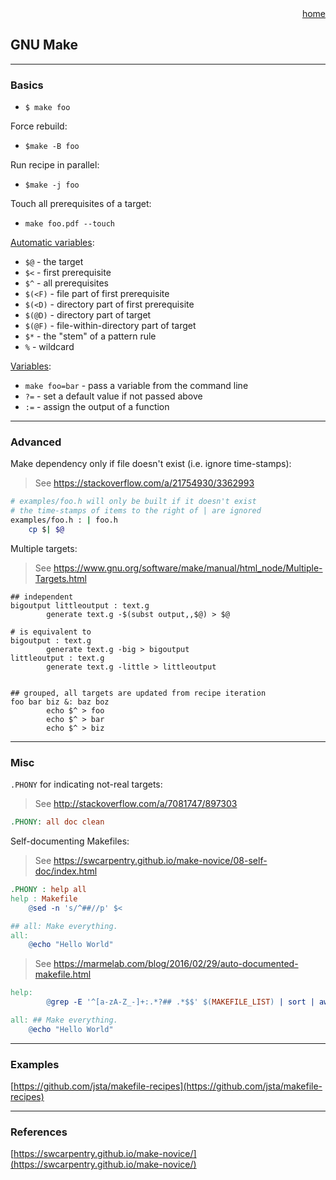 <style>
    .btn-text-right{
        text-align: right;
        }
</style>
<div class="btn-text-right">
<span class="home">
<a href="index.html">home</a>
</span>
</div>

## GNU Make

---

### Basics

- `$ make foo`

Force rebuild:

- `$make -B foo`

Run recipe in parallel:

- `$make -j foo`

Touch all prerequisites of a target:

- `make foo.pdf --touch`

[Automatic variables](https://www.gnu.org/software/make/manual/html_node/Automatic-Variables.html):

- `$@` - the target
- `$<` - first prerequisite
- `$^` - all prerequisites
- `$(<F)` - file part of first prerequisite
- `$(<D)` - directory part of first prerequisite
- `$(@D)` - directory part of target
- `$(@F)` - file-within-directory part of target
- `$*`  - the "stem" of a pattern rule
- `%` - wildcard

[Variables](https://www.gnu.org/software/make/manual/html_node/Setting.html):

- `make foo=bar` - pass a variable from the command line
- `?=` - set a default value if not passed above
- `:=` - assign the output of a function

---

### Advanced

Make dependency only if file doesn't exist (i.e. ignore time-stamps):

> See <https://stackoverflow.com/a/21754930/3362993>

```bash
# examples/foo.h will only be built if it doesn't exist
# the time-stamps of items to the right of | are ignored
examples/foo.h : | foo.h
    cp $| $@
```

Multiple targets:

> See <https://www.gnu.org/software/make/manual/html_node/Multiple-Targets.html>

```make
## independent
bigoutput littleoutput : text.g
        generate text.g -$(subst output,,$@) > $@

# is equivalent to
bigoutput : text.g
        generate text.g -big > bigoutput
littleoutput : text.g
        generate text.g -little > littleoutput


## grouped, all targets are updated from recipe iteration
foo bar biz &: baz boz
        echo $^ > foo
        echo $^ > bar
        echo $^ > biz
```

---

### Misc

`.PHONY` for indicating not-real targets:

> See <http://stackoverflow.com/a/7081747/897303>

```makefile
.PHONY: all doc clean
```

Self-documenting Makefiles:

> See <https://swcarpentry.github.io/make-novice/08-self-doc/index.html>

```makefile
.PHONY : help all
help : Makefile
    @sed -n 's/^##//p' $<

## all: Make everything.
all:
    @echo "Hello World"
```

> See <https://marmelab.com/blog/2016/02/29/auto-documented-makefile.html>

```makefile
help:
        @grep -E '^[a-zA-Z_-]+:.*?## .*$$' $(MAKEFILE_LIST) | sort | awk 'BEGIN {FS = ":.*?## "}; {printf "\033[36m%-30s\033[0m %s\n", $$1, $$2}'^S

all: ## Make everything.
    @echo "Hello World"
```

---

### Examples

[https://github.com/jsta/makefile-recipes](https://github.com/jsta/makefile-recipes)

---

### References

[https://swcarpentry.github.io/make-novice/](https://swcarpentry.github.io/make-novice/)
